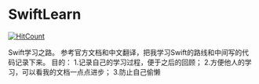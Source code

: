# SwiftLearn
[![HitCount](http://hits.dwyl.com/WeiCY/SwiftLearn.svg)](http://hits.dwyl.com/WeiCY/SwiftLearn)

Swift学习之路。
参考官方文档和中文翻译，把我学习Swift的路线和中间写的代码记录下来。
目的：
1.记录自己的学习过程，便于之后的回顾；
2.方便他人的学习，可以看我的文档一点点进步；
3.防止自己偷懒


